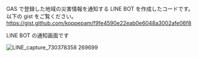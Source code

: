 GAS で登録した地域の災害情報を通知する LINE BOT を作成したコードです。
以下の gist をご覧ください。
https://gist.github.com/koppepam/f9fe4590e22eab0e6048a3002afe06f8

LINE BOT の通知画面です

![LINE_capture_730378358 269699](https://github.com/koppepam/disaster-info/assets/102212479/8b090dc5-b57f-4631-a930-ecbc1ff05a5d)
